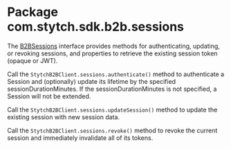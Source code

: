 # Package com.stytch.sdk.b2b.sessions
The [B2BSessions](B2BSessions.kt) interface provides methods for authenticating, updating, or revoking sessions, and properties to retrieve the existing session token (opaque or JWT).

Call the `StytchB2BClient.sessions.authenticate()` method to authenticate a Session and (optionally) update its lifetime by the specified sessionDurationMinutes. If the sessionDurationMinutes is not specified, a Session will not be extended.

Call the `StytchB2BClient.sessions.updateSession()` method to update the existing session with new session data.

Call the `StytchB2BClient.sessions.revoke()` method to revoke the current session and immediately invalidate all of its tokens.